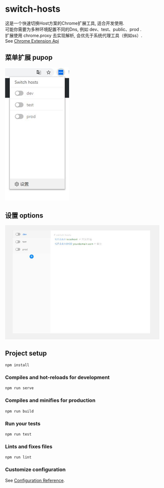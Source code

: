 # switch-hosts
这是一个快速切换Host方案的Chrome扩展工具, 适合开发使用.  
可能你需要为多种环境配置不同的Dns, 例如 dev、test、public、prod .  
扩展使用 chrome.proxy 去实现解析, 会优先于系统代理工具（例如ss）.  
See [Chrome Extension Api](https://developer.chrome.com/extensions/proxy) 


## 菜单扩展 pupop 
![image](https://github.com/besfro/switch-hosts/blob/master/public/pupop.jpg)

## 设置 options 
![image](https://github.com/besfro/switch-hosts/blob/master/public/options.jpg)

## Project setup
```
npm install
```

### Compiles and hot-reloads for development
```
npm run serve
```

### Compiles and minifies for production
```
npm run build
```

### Run your tests
```
npm run test
```

### Lints and fixes files
```
npm run lint
```

### Customize configuration
See [Configuration Reference](https://cli.vuejs.org/config/).


